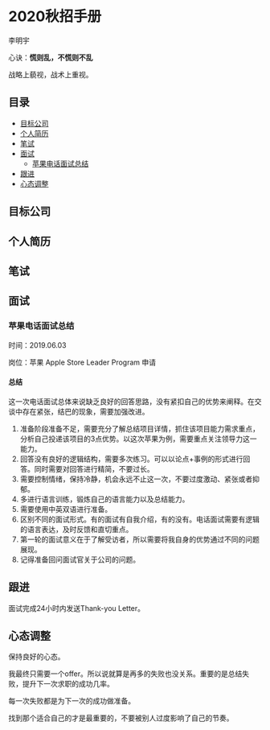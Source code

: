 # **2020秋招手册**

李明宇

心诀：**慌则乱，不慌则不乱**

战略上藐视，战术上重视。

## 目录

- [目标公司](#目标公司)
- [个人简历](#个人简历)
- [笔试](#笔试)
- [面试](#面试)
  - [苹果电话面试总结](#苹果电话面试总结) 
- [跟进](#跟进)
- [心态调整](#心态调整)

## 目标公司

## 个人简历


## 笔试

## 面试



### 苹果电话面试总结

时间：2019.06.03

岗位：苹果 Apple Store Leader Program 申请

#### 总结
这一次电话面试总体来说缺乏良好的回答思路，没有紧扣自己的优势来阐释。在交谈中存在紧张，结巴的现象，需要加强改进。

1. 准备阶段准备不足，需要充分了解总结项目详情，抓住该项目能力需求重点，分析自己投递该项目的3点优势。以这次苹果为例，需要重点关注领导力这一能力。
2. 回答没有良好的逻辑结构，需要多次练习。可以以论点+事例的形式进行回答。同时需要对回答进行精简，不要过长。
3. 需要控制情绪，保持冷静，机会永远不止这一次，不要过度激动、紧张或者抑郁。
4. 多进行语言训练，锻炼自己的语言能力以及总结能力。
5. 需要使用中英双语进行准备。
6. 区别不同的面试形式。有的面试有自我介绍，有的没有。电话面试需要有逻辑的语言表达，及时反馈和直切重点。
7. 第一轮的面试意义在于了解受访者，所以需要将我自身的优势通过不同的问题展现。
8. 记得准备回问面试官关于公司的问题。
 
## 跟进

面试完成24小时内发送Thank-you Letter。

## 心态调整

保持良好的心态。

我最终只需要一个offer。所以说就算是再多的失败也没关系。重要的是总结失败，提升下一次求职的成功几率。

每一次失败都是为下一次的成功做准备。

找到那个适合自己的才是最重要的，不要被别人过度影响了自己的节奏。
